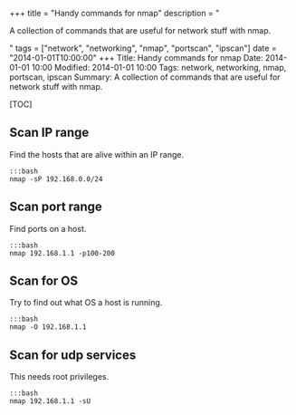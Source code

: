 +++
title = "Handy commands for nmap"
description = "<p>A collection of commands that are useful for network stuff with nmap.</p>"
tags = ["network", "networking", "nmap", "portscan", "ipscan"]
date = "2014-01-01T10:00:00"
+++
Title: Handy commands for nmap
Date: 2014-01-01 10:00
Modified: 2014-01-01 10:00
Tags: network, networking, nmap, portscan, ipscan
Summary: A collection of commands that are useful for network stuff with nmap.

[TOC]

## Scan IP range
Find the hosts that are alive within an IP range.

    :::bash
    nmap -sP 192.168.0.0/24

## Scan port range
Find ports on a host.

    :::bash
    nmap 192.168.1.1 -p100-200

## Scan for OS
Try to find out what OS a host is running.

    :::bash
    nmap -O 192.168.1.1

## Scan for udp services
This needs root privileges.

    :::bash
    nmap 192.168.1.1 -sU
